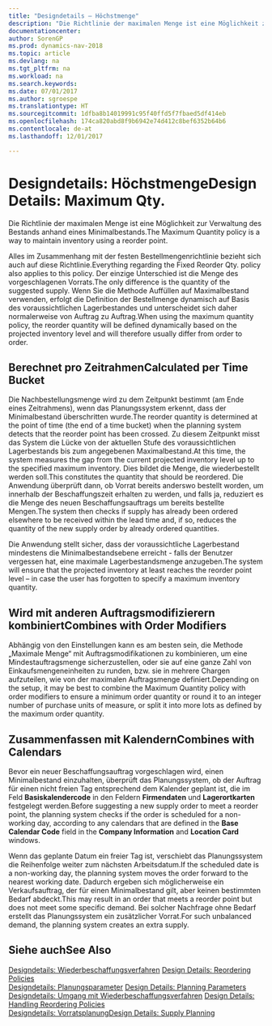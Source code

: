 ```yaml
---
title: "Designdetails – Höchstmenge"
description: "Die Richtlinie der maximalen Menge ist eine Möglichkeit zur Verwaltung des Bestands anhand eines Minimalbestands."
documentationcenter: 
author: SorenGP
ms.prod: dynamics-nav-2018
ms.topic: article
ms.devlang: na
ms.tgt_pltfrm: na
ms.workload: na
ms.search.keywords: 
ms.date: 07/01/2017
ms.author: sgroespe
ms.translationtype: HT
ms.sourcegitcommit: 1dfba8b14019991c95f40ffd5f7fbaed5df414eb
ms.openlocfilehash: 174ca820abd8f9b6942e74d412c8bef6352b64b6
ms.contentlocale: de-at
ms.lasthandoff: 12/01/2017

---
```

# <a name="design-details-maximum-qty"></a><span data-ttu-id="83d6d-103">Designdetails: Höchstmenge</span><span class="sxs-lookup"><span data-stu-id="83d6d-103">Design Details: Maximum Qty.</span></span>
<span data-ttu-id="83d6d-104">Die Richtlinie der maximalen Menge ist eine Möglichkeit zur Verwaltung des Bestands anhand eines Minimalbestands.</span><span class="sxs-lookup"><span data-stu-id="83d6d-104">The Maximum Quantity policy is a way to maintain inventory using a reorder point.</span></span>  
  
 <span data-ttu-id="83d6d-105">Alles im Zusammenhang mit der festen Bestellmengenrichtlinie bezieht sich auch auf diese Richtlinie.</span><span class="sxs-lookup"><span data-stu-id="83d6d-105">Everything regarding the Fixed Reorder Qty. policy also applies to this policy.</span></span> <span data-ttu-id="83d6d-106">Der einzige Unterschied ist die Menge des vorgeschlagenen Vorrats.</span><span class="sxs-lookup"><span data-stu-id="83d6d-106">The only difference is the quantity of the suggested supply.</span></span> <span data-ttu-id="83d6d-107">Wenn Sie die Methode Auffüllen auf Maximalbestand verwenden, erfolgt die Definition der Bestellmenge dynamisch auf Basis des voraussichtlichen Lagerbestandes und unterscheidet sich daher normalerweise von Auftrag zu Auftrag.</span><span class="sxs-lookup"><span data-stu-id="83d6d-107">When using the maximum quantity policy, the reorder quantity will be defined dynamically based on the projected inventory level and will therefore usually differ from order to order.</span></span>  
  
## <a name="calculated-per-time-bucket"></a><span data-ttu-id="83d6d-108">Berechnet pro Zeitrahmen</span><span class="sxs-lookup"><span data-stu-id="83d6d-108">Calculated per Time Bucket</span></span>  
 <span data-ttu-id="83d6d-109">Die Nachbestellungsmenge wird zu dem Zeitpunkt bestimmt (am Ende eines Zeitrahmens), wenn das Planungssystem erkennt, dass der Minimalbestand überschritten wurde.</span><span class="sxs-lookup"><span data-stu-id="83d6d-109">The reorder quantity is determined at the point of time (the end of a time bucket) when the planning system detects that the reorder point has been crossed.</span></span> <span data-ttu-id="83d6d-110">Zu diesem Zeitpunkt misst das System die Lücke von der aktuellen Stufe des voraussichtlichen Lagerbestands bis zum angegebenen Maximalbestand.</span><span class="sxs-lookup"><span data-stu-id="83d6d-110">At this time, the system measures the gap from the current projected inventory level up to the specified maximum inventory.</span></span> <span data-ttu-id="83d6d-111">Dies bildet die Menge, die wiederbestellt werden soll.</span><span class="sxs-lookup"><span data-stu-id="83d6d-111">This constitutes the quantity that should be reordered.</span></span> <span data-ttu-id="83d6d-112">Die Anwendung überprüft dann, ob Vorrat bereits anderswo bestellt worden, um innerhalb der Beschaffungszeit erhalten zu werden, und falls ja, reduziert es die Menge des neuen Beschaffungsauftrags um bereits bestellte Mengen.</span><span class="sxs-lookup"><span data-stu-id="83d6d-112">The system then checks if supply has already been ordered elsewhere to be received within the lead time and, if so, reduces the quantity of the new supply order by already ordered quantities.</span></span>  
  
 <span data-ttu-id="83d6d-113">Die Anwendung stellt sicher, dass der voraussichtliche Lagerbestand mindestens die Minimalbestandsebene erreicht - falls der Benutzer vergessen hat, eine maximale Lagerbestandsmenge anzugeben.</span><span class="sxs-lookup"><span data-stu-id="83d6d-113">The system will ensure that the projected inventory at least reaches the reorder point level – in case the user has forgotten to specify a maximum inventory quantity.</span></span>  
  
## <a name="combines-with-order-modifiers"></a><span data-ttu-id="83d6d-114">Wird mit anderen Auftragsmodifizierern kombiniert</span><span class="sxs-lookup"><span data-stu-id="83d6d-114">Combines with Order Modifiers</span></span>  
 <span data-ttu-id="83d6d-115">Abhängig von den Einstellungen kann es am besten sein, die Methode „Maximale Menge“ mit Auftragsmodifikationen zu kombinieren, um eine Mindestauftragsmenge sicherzustellen, oder sie auf eine ganze Zahl von Einkaufsmengeneinheiten zu runden, bzw. sie in mehrere Chargen aufzuteilen, wie von der maximalen Auftragsmenge definiert.</span><span class="sxs-lookup"><span data-stu-id="83d6d-115">Depending on the setup, it may be best to combine the Maximum Quantity policy with order modifiers to ensure a minimum order quantity or round it to an integer number of purchase units of measure, or split it into more lots as defined by the maximum order quantity.</span></span>  
  
## <a name="combines-with-calendars"></a><span data-ttu-id="83d6d-116">Zusammenfassen mit Kalendern</span><span class="sxs-lookup"><span data-stu-id="83d6d-116">Combines with Calendars</span></span>  
 <span data-ttu-id="83d6d-117">Bevor ein neuer Beschaffungsauftrag vorgeschlagen wird, einen Minimalbestand einzuhalten, überprüft das Planungssystem, ob der Auftrag für einen nicht freien Tag entsprechend dem Kalender geplant ist, die im Feld **Basiskalendercode** in den Feldern **Firmendaten** und **Lagerortkarten** festgelegt werden.</span><span class="sxs-lookup"><span data-stu-id="83d6d-117">Before suggesting a new supply order to meet a reorder point, the planning system checks if the order is scheduled for a non-working day, according to any calendars that are  defined in the **Base Calendar Code** field in the **Company Information** and **Location Card** windows.</span></span>  
  
 <span data-ttu-id="83d6d-118">Wenn das geplante Datum ein freier Tag ist, verschiebt das Planungssystem die Reihenfolge weiter zum nächsten Arbeitsdatum.</span><span class="sxs-lookup"><span data-stu-id="83d6d-118">If the scheduled date is a non-working day, the planning system moves the order forward to the nearest working date.</span></span> <span data-ttu-id="83d6d-119">Dadurch ergeben sich möglicherweise ein Verkaufsauftrag, der für einen Minimalbestand gilt, aber keinen bestimmten Bedarf abdeckt.</span><span class="sxs-lookup"><span data-stu-id="83d6d-119">This may result in an order that meets a reorder point but does not meet some specific demand.</span></span> <span data-ttu-id="83d6d-120">Bei solcher Nachfrage ohne Bedarf erstellt das Planungssystem ein zusätzlicher Vorrat.</span><span class="sxs-lookup"><span data-stu-id="83d6d-120">For such unbalanced demand, the planning system creates an extra supply.</span></span>  
  
## <a name="see-also"></a><span data-ttu-id="83d6d-121">Siehe auch</span><span class="sxs-lookup"><span data-stu-id="83d6d-121">See Also</span></span>  
 <span data-ttu-id="83d6d-122">[Designdetails: Wiederbeschaffungsverfahren](design-details-reordering-policies.md) </span><span class="sxs-lookup"><span data-stu-id="83d6d-122">[Design Details: Reordering Policies](design-details-reordering-policies.md) </span></span>  
 <span data-ttu-id="83d6d-123">[Designdetails: Planungsparameter](design-details-planning-parameters.md) </span><span class="sxs-lookup"><span data-stu-id="83d6d-123">[Design Details: Planning Parameters](design-details-planning-parameters.md) </span></span>  
 <span data-ttu-id="83d6d-124">[Designdetails: Umgang mit Wiederbeschaffungsverfahren](design-details-handling-reordering-policies.md) </span><span class="sxs-lookup"><span data-stu-id="83d6d-124">[Design Details: Handling Reordering Policies](design-details-handling-reordering-policies.md) </span></span>  
 [<span data-ttu-id="83d6d-125">Designdetails: Vorratsplanung</span><span class="sxs-lookup"><span data-stu-id="83d6d-125">Design Details: Supply Planning</span></span>](design-details-supply-planning.md)
